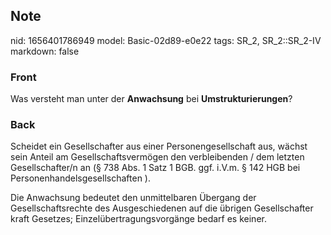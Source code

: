 ## Note
nid: 1656401786949
model: Basic-02d89-e0e22
tags: SR_2, SR_2::SR_2-IV
markdown: false

### Front
Was versteht man unter der <b>Anwachsung</b> bei
<b>Umstrukturierungen</b>?

### Back
Scheidet ein Gesellschafter aus einer Personengesellschaft aus, wächst sein Anteil am Gesellschaftsvermögen den verbleibenden / dem letzten Gesellschafter/n an (§ 738 Abs. 1 Satz 1 BGB. ggf. i.V.m. § 142 HGB bei Personenhandelsgesellschaften ).

Die Anwachsung bedeutet den unmittelbaren Übergang der Gesellschaftsrechte des Ausgeschiedenen auf die übrigen Gesellschafter kraft Gesetzes; Einzelübertragungsvorgänge bedarf es keiner.
